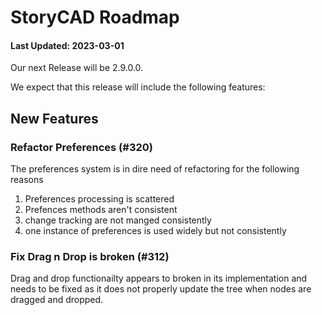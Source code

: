 # StoryCAD Roadmap

#### Last Updated: 2023-03-01

Our next Release will be 2.9.0.0. 

We expect that this release will include the following features:

## New Features

### Refactor Preferences (#320)
The preferences system is in dire need of refactoring for the following reasons
1) Preferences processing is scattered
2) Prefences methods aren't consistent
3) change tracking are not manged consistently
4) one instance of preferences is used widely but not consistently

### Fix Drag n Drop is broken (#312)
Drag and drop functionailty appears to broken in its implementation and needs to be fixed 
as it does not properly update the tree when nodes are dragged and dropped.